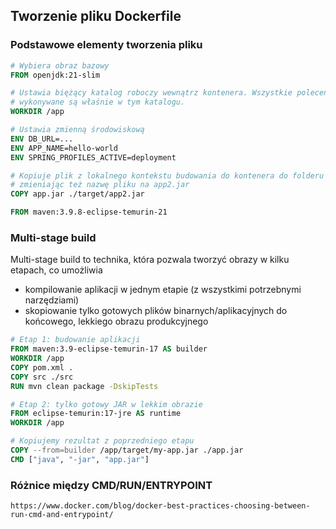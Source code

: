 ## Tworzenie pliku Dockerfile 

### Podstawowe elementy tworzenia pliku 

```dockerfile
# Wybiera obraz bazowy 
FROM openjdk:21-slim 

# Ustawia biężący katalog roboczy wewnątrz kontenera. Wszystkie polecenia (COPY, RUN, ...)
# wykonywane są właśnie w tym katalogu. 
WORKDIR /app 

# Ustawia zmienną środowiskową
ENV DB_URL=...
ENV APP_NAME=hello-world
ENV SPRING_PROFILES_ACTIVE=deployment

# Kopiuje plik z lokalnego kontekstu budowania do kontenera do folderu ./target
# zmieniając też nazwę pliku na app2.jar 
COPY app.jar ./target/app2.jar 
```

```dockerfile 
FROM maven:3.9.8-eclipse-temurin-21 

```

### Multi-stage build 

Multi-stage build to technika, która pozwala tworzyć obrazy w kilku etapach, co umożliwia
- kompilowanie aplikacji w jednym etapie (z wszystkimi potrzebnymi narzędziami)
- skopiowanie tylko gotowych plików binarnych/aplikacyjnych do końcowego, lekkiego obrazu produkcyjnego 

```dockerfile 
# Etap 1: budowanie aplikacji
FROM maven:3.9-eclipse-temurin-17 AS builder
WORKDIR /app
COPY pom.xml .
COPY src ./src
RUN mvn clean package -DskipTests

# Etap 2: tylko gotowy JAR w lekkim obrazie
FROM eclipse-temurin:17-jre AS runtime
WORKDIR /app

# Kopiujemy rezultat z poprzedniego etapu 
COPY --from=builder /app/target/my-app.jar ./app.jar
CMD ["java", "-jar", "app.jar"]
```



### Różnice między CMD/RUN/ENTRYPOINT

`https://www.docker.com/blog/docker-best-practices-choosing-between-run-cmd-and-entrypoint/`

